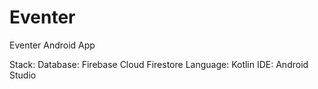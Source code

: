 # Eventer
Eventer Android App

Stack:
Database: Firebase Cloud Firestore
Language: Kotlin
IDE: Android Studio
